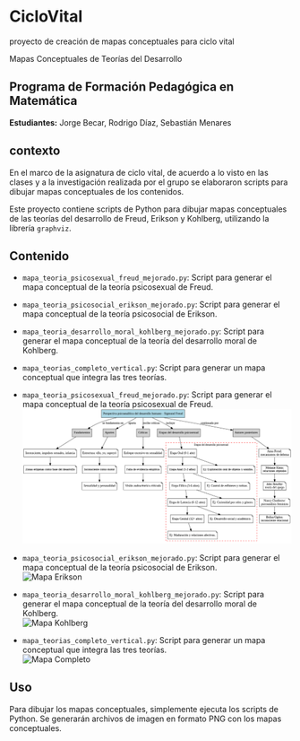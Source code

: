 # CicloVital
proyecto de creación de mapas conceptuales para ciclo vital

Mapas Conceptuales de Teorías del Desarrollo

## Programa de Formación Pedagógica en Matemática

**Estudiantes:** Jorge Becar, Rodrigo Díaz, Sebastián Menares

## contexto
En el marco de la asignatura de ciclo vital, de acuerdo a lo visto en las clases y a la investigación realizada por el grupo se elaboraron scripts para dibujar mapas conceptuales de los contenidos.



Este proyecto contiene scripts de Python para dibujar mapas conceptuales de las teorías del desarrollo de Freud, Erikson y Kohlberg, utilizando la librería `graphviz`.

## Contenido

- `mapa_teoria_psicosexual_freud_mejorado.py`: Script para generar el mapa conceptual de la teoría psicosexual de Freud.
- `mapa_teoria_psicosocial_erikson_mejorado.py`: Script para generar el mapa conceptual de la teoría psicosocial de Erikson.
- `mapa_teoria_desarrollo_moral_kohlberg_mejorado.py`: Script para generar el mapa conceptual de la teoría del desarrollo moral de Kohlberg.
- `mapa_teorias_completo_vertical.py`: Script para generar un mapa conceptual que integra las tres teorías.
- `mapa_teoria_psicosexual_freud_mejorado.py`: Script para generar el mapa conceptual de la teoría psicosexual de Freud.  
  ![Mapa Freud](freud.png)

- `mapa_teoria_psicosocial_erikson_mejorado.py`: Script para generar el mapa conceptual de la teoría psicosocial de Erikson.  
  ![Mapa Erikson](imagenes/erikson.png)

- `mapa_teoria_desarrollo_moral_kohlberg_mejorado.py`: Script para generar el mapa conceptual de la teoría del desarrollo moral de Kohlberg.  
  ![Mapa Kohlberg](imagenes/kohlberg.png)

- `mapa_teorias_completo_vertical.py`: Script para generar un mapa conceptual que integra las tres teorías.  
  ![Mapa Completo](imagenes/comparacion.png)
## Uso

Para dibujar los mapas conceptuales, simplemente ejecuta los scripts de Python. Se generarán archivos de imagen en formato PNG con los mapas conceptuales.
